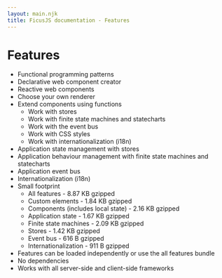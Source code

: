 ```yaml
---
layout: main.njk
title: FicusJS documentation - Features
---
```

# Features

- Functional programming patterns
- Declarative web component creator
- Reactive web components
- Choose your own renderer
- Extend components using functions
  - Work with stores
  - Work with finite state machines and statecharts
  - Work with the event bus
  - Work with CSS styles
  - Work with internationalization (i18n)
- Application state management with stores
- Application behaviour management with finite state machines and statecharts
- Application event bus
- Internationalization (i18n)
- Small footprint
    - All features - 8.87 KB gzipped
    - Custom elements - 1.84 KB gzipped
    - Components (includes local state) - 2.16 KB gzipped
    - Application state - 1.67 KB gzipped
    - Finite state machines - 2.09 KB gzipped
    - Stores - 1.42 KB gzipped
    - Event bus - 616 B gzipped
    - Internationalization - 911 B gzipped
- Features can be loaded independently or use the all features bundle
- No dependencies
- Works with all server-side and client-side frameworks
